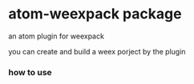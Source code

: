 # atom-weexpack package

an atom plugin for weexpack

you can create and build a weex porject by the plugin

### how to use 

